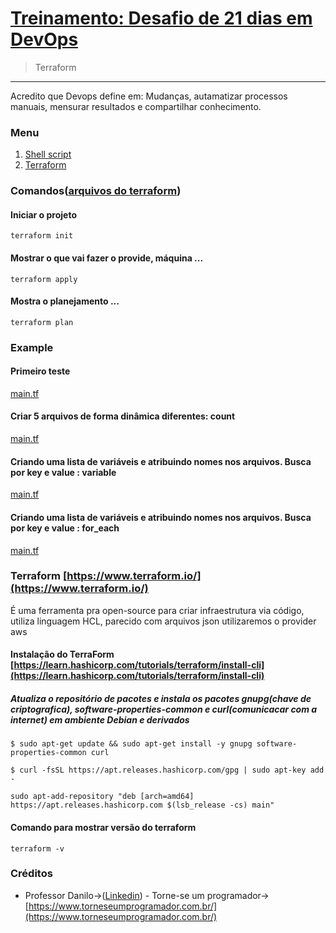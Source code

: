 # [Treinamento: Desafio de 21 dias em DevOps](../../README.md)
> Terraform
<hr>
Acredito que Devops define em: Mudanças, autamatizar processos manuais, mensurar resultados e compartilhar conhecimento.

### Menu
1. [Shell script](../shellscript/shellscript.md)
2. [Terraform](#)

### Comandos([arquivos do terraform](example))

#### Iniciar o projeto
```
terraform init
```

#### Mostrar o que vai fazer o provide, máquina ...
```
terraform apply
```

#### Mostra o planejamento ...
```
terraform plan
```

### Example

#### Primeiro teste
[main.tf](example/1/main.tf)

#### Criar 5 arquivos de forma dinâmica diferentes: count
[main.tf](example/2/main.tf)

#### Criando uma lista de variáveis e atribuindo nomes nos arquivos. Busca por key e value : variable
[main.tf](example/3/main.tf)

#### Criando uma lista de variáveis e atribuindo nomes nos arquivos. Busca por key e value : for_each
[main.tf](example/3/main.tf)

### Terraform [https://www.terraform.io/](https://www.terraform.io/)
É uma ferramenta pra open-source para criar infraestrutura via código, utiliza linguagem HCL, parecido com arquivos json utilizaremos o provider aws

#### Instalação do TerraForm [https://learn.hashicorp.com/tutorials/terraform/install-cli](https://learn.hashicorp.com/tutorials/terraform/install-cli)

##### Atualiza o repositório de pacotes e instala os pacotes gnupg(chave de criptografica), software-properties-common e curl(comunicacar com a internet)  em ambiente Debian e derivados
```
$ sudo apt-get update && sudo apt-get install -y gnupg software-properties-common curl
```

```
$ curl -fsSL https://apt.releases.hashicorp.com/gpg | sudo apt-key add -
```

```
sudo apt-add-repository "deb [arch=amd64] https://apt.releases.hashicorp.com $(lsb_release -cs) main"
```

#### Comando para mostrar versão do terraform
```
terraform -v
```

### Créditos
* Professor Danilo->([Linkedin](https://www.linkedin.com/in/danilo-aparecido-dos-santos-03101034/)) - Torne-se um programador->[https://www.torneseumprogramador.com.br/](https://www.torneseumprogramador.com.br/)

